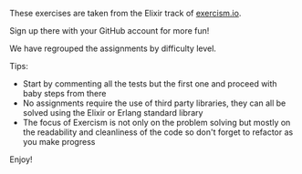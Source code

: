 
These exercises are taken from the Elixir track of [exercism.io](http://exercism.io).

Sign up there with your GitHub account for more fun!

We have regrouped the assignments by difficulty level.

Tips:

  - Start by commenting all the tests but the first one and proceed with baby steps from there
  - No assignments require the use of third party libraries, they can all be solved using
    the Elixir or Erlang standard library
  - The focus of Exercism is not only on the problem solving but mostly on the readability and
    cleanliness of the code so don't forget to refactor as you make progress

  Enjoy!